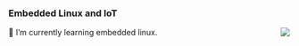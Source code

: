 ### Embedded Linux and IoT

<img align="right" src="https://github-readme-stats.vercel.app/api?username=Trisuborn&show_icons=true&icon_color=CE1D2D&text_color=718096&bg_color=ffffff&hide_title=true" />

🌱 I’m currently learning embedded linux.
